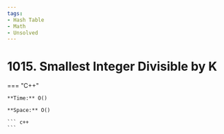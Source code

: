 ```yaml
---
tags:
- Hash Table
- Math
- Unsolved
---
```



# 1015. Smallest Integer Divisible by K

=== "C++"

    **Time:** O()

    **Space:** O()

    ``` c++
    ```